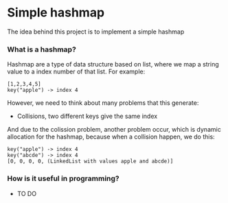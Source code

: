 # Simple hashmap
The idea behind this project is to implement a simple hashmap

### What is a hashmap?
Hashmap are a type of data structure based on list, where we map a string value to a index number of that list. For example:
```
[1,2,3,4,5]
key("apple") -> index 4
```
However, we need to think about many problems that this generate:
- Collisions, two different keys give the same index

And due to the colission problem, another problem occur, which is dynamic allocation for the hashmap, because when a collision happen, we do this:
```
key("apple") -> index 4
key("abcde") -> index 4
[0, 0, 0, 0, (LinkedList with values apple and abcde)]
```

### How is it useful in programming?
- TO DO
